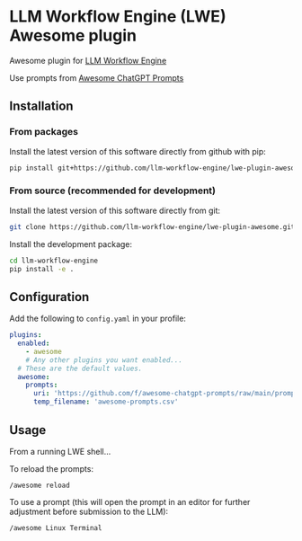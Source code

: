 # LLM Workflow Engine (LWE) Awesome plugin

Awesome plugin for [LLM Workflow Engine](https://github.com/llm-workflow-engine/llm-workflow-engine)

Use prompts from [Awesome ChatGPT Prompts](https://github.com/f/awesome-chatgpt-prompts)

## Installation

### From packages

Install the latest version of this software directly from github with pip:

```bash
pip install git+https://github.com/llm-workflow-engine/lwe-plugin-awesome
```

### From source (recommended for development)

Install the latest version of this software directly from git:

```bash
git clone https://github.com/llm-workflow-engine/lwe-plugin-awesome.git
```

Install the development package:

```bash
cd llm-workflow-engine
pip install -e .
```

## Configuration

Add the following to `config.yaml` in your profile:

```yaml
plugins:
  enabled:
    - awesome
    # Any other plugins you want enabled...
  # These are the default values.
  awesome:
    prompts:
      uri: 'https://github.com/f/awesome-chatgpt-prompts/raw/main/prompts.csv'
      temp_filename: 'awesome-prompts.csv'
```

## Usage

From a running LWE shell...

To reload the prompts:

```
/awesome reload
```

To use a prompt (this will open the prompt in an editor for further adjustment before submission to the LLM):

```
/awesome Linux Terminal
```
